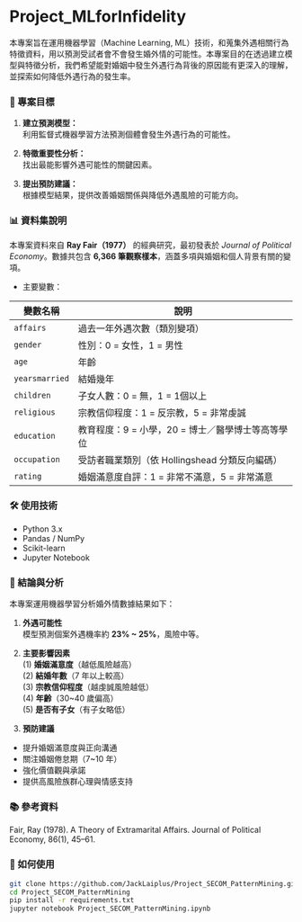 # Project_MLforInfidelity

本專案旨在運用機器學習（Machine Learning, ML）技術，和蒐集外遇相關行為特徵資料，用以預測受試者會不會發生婚外情的可能性。本專案目的在透過建立模型與特徵分析，我們希望能對婚姻中發生外遇行為背後的原因能有更深入的理解，並探索如何降低外遇行為的發生率。

### 🎯 專案目標

1. **建立預測模型：**  
   利用監督式機器學習方法預測個體會發生外遇行為的可能性。

2. **特徵重要性分析：**  
   找出最能影響外遇可能性的關鍵因素。

3. **提出預防建議：**  
   根據模型結果，提供改善婚姻關係與降低外遇風險的可能方向。

### 📊 資料集說明

本專案資料來自 **Ray Fair（1977）** 的經典研究，最初發表於 *Journal of Political Economy*。數據共包含 **6,366 筆觀察樣本**，涵蓋多項與婚姻和個人背景有關的變項。

- 主要變數：

| 變數名稱             | 說明                                                                  |
|----------------------|-------------------------------------------------------------------------|
| `affairs`            | 過去一年外遇次數（類別變項）                                            |
| `gender`             | 性別：0 = 女性，1 = 男性                                               |
| `age`                | 年齡                                                                |
| `yearsmarried`        | 結婚幾年                                                            |
| `children`           | 子女人數：0 = 無，1 = 1個以上                                          |
| `religious`          | 宗教信仰程度：1 = 反宗教，5 = 非常虔誠                                 |
| `education`               | 教育程度：9 = 小學，20 = 博士／醫學博士等高等學位                      |
| `occupation`              | 受訪者職業類別（依 Hollingshead 分類反向編碼）                         |
| `rating`             | 婚姻滿意度自評：1 = 非常不滿意，5 = 非常滿意                           |

### 🛠️ 使用技術

- Python 3.x
- Pandas / NumPy
- Scikit-learn
- Jupyter Notebook

### 💍 結論與分析

本專案運用機器學習分析婚外情數據結果如下：

1. **外遇可能性**  
   模型預測個案外遇機率約 **23% ~ 25%**，風險中等。

2. **主要影響因素**  
   (1) **婚姻滿意度**（越低風險越高）  
   (2) **結婚年數**（7 年以上較高）  
   (3) **宗教信仰程度**（越虔誠風險越低）  
   (4) **年齡**（30~40 歲偏高）  
   (5) **是否有子女**（有子女略低）

3. **預防建議** 
  - 提升婚姻滿意度與正向溝通
  - 關注婚姻倦怠期（7~10 年）
  - 強化價值觀與承諾
  - 提供高風險族群心理與情感支持

### 📚 參考資料

Fair, Ray (1978). A Theory of Extramarital Affairs. Journal of Political Economy, 86(1), 45–61.

### 🚀 如何使用

```bash
git clone https://github.com/JackLaiplus/Project_SECOM_PatternMining.git
cd Project_SECOM_PatternMining
pip install -r requirements.txt
jupyter notebook Project_SECOM_PatternMining.ipynb
```



